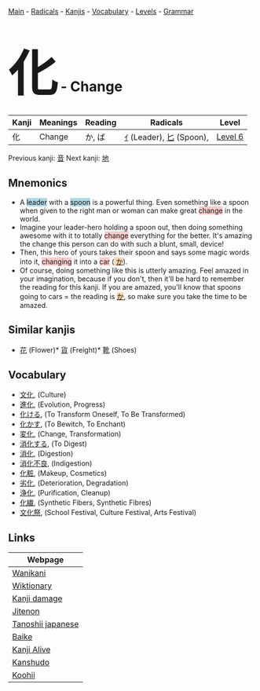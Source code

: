 <style> bigfont {font-size: 100px}</style>
[Main](../README.md) -
[Radicals](../radicals.md) -
[Kanjis](../kanjis.md) -
[Vocabulary](../vocabulary.md) -
[Levels](../levels.md) -
[Grammar](../grammar.md)
# <bigfont> 化</bigfont> - Change 

| Kanji | Meanings | Reading | Radicals | Level |
| --- | --- | --- | --- | --- |
| 化 | Change | か, ば | [ｲ](../radicals/ｲ.md) (Leader), [匕](../radicals/匕.md) (Spoon),  | [Level 6](../levels/wk_level6.md) |

Previous kanji: [音](音.md) Next kanji: [地](地.md) 

## Mnemonics
 * A <span style="background-color:#ADD8E6"> leader</span> with a <span style="background-color:#ADD8E6"> spoon</span> is a powerful thing. Even something like a spoon when given to the right man or woman can make great <span style="background-color:#ffcccb"> change</span> in the world.
* Imagine your leader-hero holding a spoon out, then doing something awesome with it to totally <span style="background-color:#ffcccb"> change</span> everything for the better. It's amazing the change this person can do with such a blunt, small, device!
* Then, this hero of yours takes their spoon and says some magic words into it, <span style="background-color:#ffcccb"> changing</span> it into a <span style="background-color:#ffcccb"> car</span> (<span style="background-color:#fed8b1"> [か](https://jisho.org/search/か)</span>).
* Of course, doing something like this is utterly amazing. Feel amazed in your imagination, because if you don't, then it'll be hard to remember the reading for this kanji. If you are amazed, you'll know that spoons going to cars = the reading is <span style="background-color:#fed8b1"> [か](https://jisho.org/search/か)</span>, so make sure you take the time to be amazed.


## Similar kanjis
 * [花](花.md) (Flower)* [貨](貨.md) (Freight)* [靴](靴.md) (Shoes)


## Vocabulary
 * [文化](../vocabulary/化.md), (Culture)
* [進化](../vocabulary/化.md), (Evolution, Progress)
* [化ける](../vocabulary/化.md), (To Transform Oneself, To Be Transformed)
* [化かす](../vocabulary/化.md), (To Bewitch, To Enchant)
* [変化](../vocabulary/化.md), (Change, Transformation)
* [消化する](../vocabulary/化.md), (To Digest)
* [消化](../vocabulary/化.md), (Digestion)
* [消化不良](../vocabulary/化.md), (Indigestion)
* [化粧](../vocabulary/化.md), (Makeup, Cosmetics)
* [劣化](../vocabulary/化.md), (Deterioration, Degradation)
* [浄化](../vocabulary/化.md), (Purification, Cleanup)
* [化繊](../vocabulary/化.md), (Synthetic Fibers, Synthetic Fibres)
* [文化祭](../vocabulary/化.md), (School Festival, Culture Festival, Arts Festival)



## Links 

| Webpage |
| --- |
| [Wanikani          ](https://www.wanikani.com/kanji/化) |
| [Wiktionary        ](https://en.wiktionary.org/wiki/化) |
| [Kanji damage      ](http://www.kanjidamage.com/kanji/search?utf8=✓&q=化) |
| [Jitenon           ](https://jitenon.com/kanji/化) |
| [Tanoshii japanese ](https://www.tanoshiijapanese.com/dictionary/kanji.cfm?k=化) |
| [Baike             ](https://baike.baidu.com/item/化) |
| [Kanji Alive       ](https://app.kanjialive.com/化) |
| [Kanshudo          ](https://www.kanshudo.com/searchmn?q=化) |
| [Koohii            ](https://kanji.koohii.com/study/kanji/化) |
